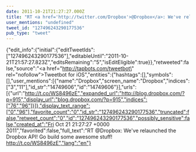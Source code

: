 ```yaml
---
date: 2011-10-21T21:27:27.000Z
title: "RT <a href='http://twitter.com/Dropbox'>@Dropbox</a>: We've relaunched the Dropbox API! Go build some awesome stuff! http://t.co/WS8496zE″"
user_mentions: "undefined"
tweet_id: "127496243290177536"
pub_type: "tweet"
---
```

{"edit_info":{"initial":{"editTweetIds":["127496243290177536"],"editableUntil":"2011-10-21T21:57:27.823Z","editsRemaining":"5","isEditEligible":true}},"retweeted":false,"source":"<a href=\"http://tapbots.com/tweetbot\" rel=\"nofollow\">Tweetbot for iOS</a>","entities":{"hashtags":[],"symbols":[],"user_mentions":[{"name":"Dropbox","screen_name":"Dropbox","indices":["3","11"],"id_str":"14749606","id":"14749606"}],"urls":[{"url":"http://t.co/WS8496zE","expanded_url":"http://blog.dropbox.com/?p=915","display_url":"blog.dropbox.com/?p=915","indices":["76","96"]}]},"display_text_range":["0","96"],"favorite_count":"0","id_str":"127496243290177536","truncated":false,"retweet_count":"0","id":"127496243290177536","possibly_sensitive":false,"created_at":"Fri Oct 21 21:27:27 +0000 2011","favorited":false,"full_text":"RT @Dropbox: We've relaunched the Dropbox API! Go build some awesome stuff! http://t.co/WS8496zE","lang":"en"}
